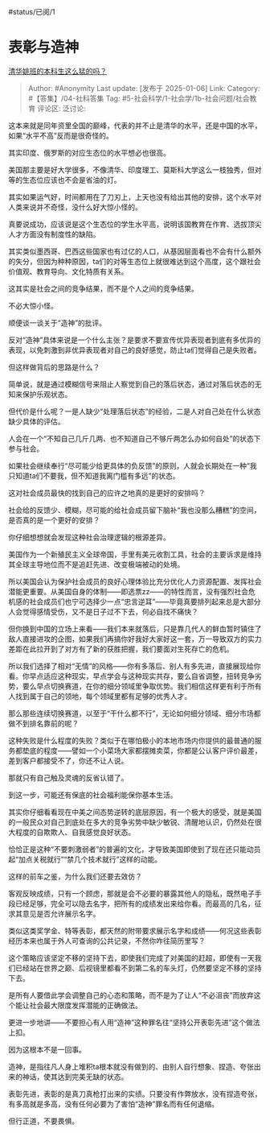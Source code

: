 #status/已阅/1 

# 表彰与造神
[清华姚班的本科生这么猛的吗？](https://www.zhihu.com/question/629492689/answer/72729233153)

> Author: #Anonymity
> Last update: [发布于 2025-01-06]
> Link:
> Category: #【答集】/04-社科答集 
> Tag: #5-社会科学/1-社会学/1b-社会问题/社会教育 
> 评论区:
> 泛讨论:

这本来就是同年资里全国的巅峰，代表的并不止是清华的水平，还是中国的水平，如果“水平不高”反而是很奇怪的。

其实印度、俄罗斯的对应生态位的水平想必也很高。

美国那主要是好大学很多，不像清华、印度理工、莫斯科大学这么一枝独秀，但对等的生态位应该也不会是省油的灯。

其实如果运气好，时间都用在了刀刃上，上天也没有给出其他的安排，这个水平对人类来说并不奇怪，没什么好大惊小怪的。

真要说成功，应该说是这个生态位的学生水平高，说明该国教育在作育、选拔顶尖人才方面没有制度性的缺陷。

其实类似墨西哥、巴西这些国家也有过亿的人口，从基因层面看也不会有什么额外的失分，但因为种种原因，ta们的对等生态位上就很难达到这个高度，这个跟社会价值观、教育导向、文化特质有关系。

这其实是社会之间的竞争结果，而不是个人之间的竞争结果。

不必大惊小怪。

  

顺便谈一谈关于“造神”的批评。

反对“造神”具体来说是一个什么主张？是要求不要宣传优异表现者到底有多优异的表现，以免刺激到非优异表现者对自己的良好感觉，防止ta们觉得自己是失败者。

但这样做背后的思路是什么？

简单说，就是通过模糊信号来阻止人察觉到自己的落后状态，通过对落后状态的无知来保护乐观状态。

但代价是什么呢？一是人缺少“处理落后状态”的经验，二是人对自己处在什么状态缺少具体的评估。

人会在一个“不知自己几斤几两、也不知道自己不够斤两怎么办如何自处”的状态下参与社会。

如果社会继续奉行“尽可能少给更具体的负反馈”的原则，人就会长期处在一种“我只知道ta们不要我，但不知道我离门槛有多远”的状态。

这对社会成员最快的找到自己的应许之地真的是更好的安排吗？

社会给的反馈少、模糊，尽可能的给社会成员留下脑补“我也没那么糟糕”的空间，是否真的是一个更好的安排？

你仔细想想就会发现这种社会治理逻辑的根源差异。

美国作为一个新殖民主义全球帝国，手里有美元收割工具，社会的主要诉求是维持其全球主导地位而不是追赶先进、改变极端被动的处境。

所以美国会认为保护社会成员的良好心理体验比充分优化人力资源配置、发挥社会潜能更重要。从美国自身的体制——即选票zz——的特性而言，没有强烈社会危机感的社会成员们也宁可选择少一点“忠言逆耳”——毕竟真要排列起来总是大部分人会觉得感情受伤，又不是日子过不下去，何必自找不痛快？

但你换到中国的立场上来看——我们本来就落后，只是靠几代人的鲜血暂时镇住了敌人直接进攻的企图，如果我们再搞你好我好大家好这一套，万一导致双方的实力差距在此拉开到了对方有了新的获胜把握，我们要面对生死存亡的危机。

所以我们选择了相对“无情”的风格——你有多落后、别人有多先进，直接展现给你看。你早点适应这种现实，早点学会与这种现实共存，要么自省调整，扭转竞争劣势，要么早点切换赛道，在你的细分领域里争取优势。我们相信这样更有利于所有人找到属于自己的领地，每个领域里都有足够的优秀人才。

那么那些连续切换赛道，以至于“干什么都不行”，无论如何细分领域、细分市场都做不到排名靠前的呢？

这种失败是什么程度的失败？类似于在哪怕极小的本地市场内你提供的最普通的服务都垫底的程度——譬如一个小菜场大家都摆摊卖菜，你都是公认客户评价最差，差到客户都接受不了，你还不让人说。

那就只有自己触及灵魂的反省认错了。

到这一步，可能还有保底的社会福利能保你基本生活。

  

其实你仔细看看现在中美之间态势逆转的底层原因，有一个极大的感受，就是美国的一般民众对自己到底处在多大的竞争劣势中缺少敏锐、清醒地认识，仍然处在很大程度的自欺欺人、自我感觉良好状态。

恰恰正是这种“不要刺激弱者”的普遍的文化，才导致美国即使到了现在还只能动员起“加点关税就行”“禁几个技术就行”这样的动能。

这样的前车之鉴，为什么我们还要去效仿？

客观反映成绩，只有一个顾虑，那就是会不必要的暴露其他人的隐私，既然电子手段已经足够，完全可以隐去名字，把所有的成绩发出来给你看。而最高的几名，征求其意见是否允许展示名字。

类似这类奖学金、特等表彰，都天然的附带要求展示名字和成绩——何况这些表彰经历本来也属于外人可查询的公共记录，不然你咋往简历里写？

这个策略应该坚定不移的坚持下去，即使我们完成了对美国的赶超，即使有一天我们已经站在世界之巅、后视镜里都看不到第二名的车头灯，仍然要坚定不移的坚持下去。

是所有人要借此学会调整自己的心态和策略，而不是为了让人“不必沮丧”而放弃这个能让社会最大限度发挥潜能的正确做法。

更进一步地讲——不要担心有人用“造神”这种罪名往“坚持公开表彰先进”这个做法上扣。

因为这根本不是一回事。

造神，是指往凡人身上堆积ta根本就没有做到的、由别人自行想象、捏造、夸张出来的神话，使其达到完美无缺的状态。

表彰先进，表彰的是真刀真枪打出来的实绩。只要没有作弊放水，没有捏造夸张，有多高就是多高，没有任何必要为了害怕“造神”罪名而有任何退缩。

但行正道，不要畏惧。

